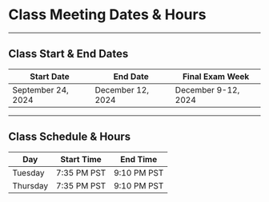 # Class Meeting Dates & Hours

-------

## Class Start & End Dates

| Start Date        | End Date         | Final Exam Week    |
|-------------------|------------------|--------------------|
|September 24, 2024 |December 12, 2024 |December 9-12, 2024 |

-------

## Class Schedule & Hours 

| Day           | Start Time  | End Time     |
|---------------|-------------|--------------|
|Tuesday        |7:35 PM  PST |9:10 PM  PST  |
|Thursday       |7:35 PM  PST |9:10 PM  PST  |

